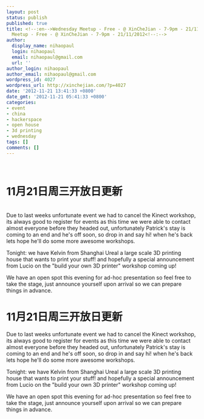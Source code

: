 ```yaml
---
layout: post
status: publish
published: true
title: <!--:en-->Wednesday Meetup - Free - @ XinCheJian - 7-9pm - 21/11/2012<!--:--><!--:zh-->Wednesday
  Meetup - Free - @ XinCheJian - 7-9pm - 21/11/2012<!--:-->
author:
  display_name: nihaopaul
  login: nihaopaul
  email: nihaopaul@gmail.com
  url: ''
author_login: nihaopaul
author_email: nihaopaul@gmail.com
wordpress_id: 4027
wordpress_url: http://xinchejian.com/?p=4027
date: '2012-11-21 13:41:33 +0800'
date_gmt: '2012-11-21 05:41:33 +0800'
categories:
- event
- china
- hackerspace
- open house
- 3d printing
- wednesday
tags: []
comments: []
---
```

<p><!--:en--><br />
<h1>11月21日周三开放日更新</h1><br />
Due to last weeks unfortunate event we had to cancel the Kinect workshop, its always good to register for events as this time we were able to contact almost everyone before they headed out, unfortunately Patrick's stay is coming to an end and he's off soon, so drop in and say hi! when he's back lets hope he'll do some more awesome workshops.</p>
<p>Tonight: we have Kelvin from Shanghai Ureal a large scale 3D printing house that wants to print your stuff! and hopefully a special announcement from Lucio on the "build your own 3D printer" workshop coming up!</p>
<p>We have an open spot this evening for ad-hoc presentation so feel free to take the stage, just announce yourself upon arrival so we can prepare things in advance.<!--:--><!--:zh--><br />
<h1>11月21日周三开放日更新</h1></p>
<p>Due to last weeks unfortunate event we had to cancel the Kinect workshop, its always good to register for events as this time we were able to contact almost everyone before they headed out, unfortunately Patrick's stay is coming to an end and he's off soon, so drop in and say hi! when he's back lets hope he'll do some more awesome workshops.</p></p>
<p>Tonight: we have Kelvin from Shanghai Ureal a large scale 3D printing house that wants to print your stuff! and hopefully a special announcement from Lucio on the "build your own 3D printer" workshop coming up!</p></p>
<p>We have an open spot this evening for ad-hoc presentation so feel free to take the stage, just announce yourself upon arrival so we can prepare things in advance.</p><br />
<!--:--></p>

